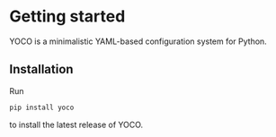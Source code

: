 # Getting started

YOCO is a minimalistic YAML-based configuration system for Python.

## Installation
Run
```bash
pip install yoco
```
to install the latest release of YOCO.
